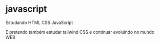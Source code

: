 # javascript
 Estudando HTML CSS JavaScript

 E pretendo também estudar tailwind CSS e continuar evoluindo no mundo WEB
